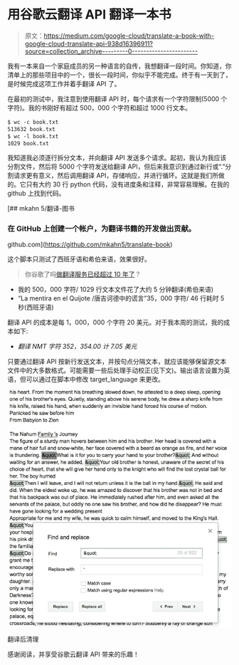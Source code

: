 # 用谷歌云翻译 API 翻译一本书

> 原文：<https://medium.com/google-cloud/translate-a-book-with-google-cloud-translate-api-938d16396911?source=collection_archive---------0----------------------->

我有一本来自一个家庭成员的另一种语言的自传，我想翻译一段时间。你知道，你清单上的那些项目中的一个，很长一段时间，你似乎不能完成。终于有一天到了，是时候完成这项工作并着手翻译 API 了。

在最初的测试中，我注意到使用翻译 API 时，每个请求有一个字符限制(5000 个字符)。我的书刚好有超过 500，000 个字符和超过 1000 行文本。

```
$ wc -c book.txt
513632 book.txt
$ wc -l book.txt
1029 book.txt
```

我知道我必须逐行拆分文本，并向翻译 API 发送多个请求。起初，我认为我应该分割文件，然后将 5000 个字符发送给翻译 API，但后来我意识到通过新行或“.”分割请求更有意义，然后调用翻译 API，存储响应，并进行循环。这就是我们所做的。它只有大约 30 行 python 代码，没有进度条和注释，非常容易理解。在我的 github 上找到代码。

[](https://github.com/mkahn5/translate-book) [## mkahn 5/翻译-图书

### 在 GitHub 上创建一个帐户，为翻译书籍的开发做出贡献。

github.com](https://github.com/mkahn5/translate-book) 

这个脚本只测试了西班牙语和希伯来语，效果很好。

> 你谷歌了吗[做翻译服务已经超过 10 年了](https://research.googleblog.com/2006/04/statistical-machine-translation-live.html)？

*   我的 500，000 字符/ 1029 行文本文件花了大约 5 分钟翻译(希伯来语)
*   “La mentira en el Quijote /唐吉诃德中的谎言”35，000 字符/ 46 行耗时 5 秒(西班牙语)

翻译 API 的成本是每 1，000，000 个字符 20 美元。对于我本周的测试，我的成本如下:

*   *翻译 NMT 字符 352，354.00 计 7.05 美元*

只要通过翻译 API 按新行发送文本，并按句点分隔文本，就应该能够保留源文本文件中的大多数格式。可能需要一些后处理手动校正(见下文)。输出语言设置为英语，但可以通过在脚本中修改 target_language 来更改。

![](img/cd33a1ffb8870970eb14f6a7ba7dc272.png)

翻译后清理

感谢阅读，并享受谷歌云翻译 API 带来的乐趣！